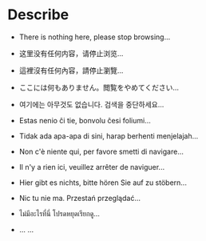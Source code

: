# Describe

- There is nothing here, please stop browsing...
  
- 这里没有任何内容，请停止浏览...
  
- 這裡沒有任何內容，請停止瀏覽...
  
- ここには何もありません。閲覧をやめてください...
  
- 여기에는 아무것도 없습니다. 검색을 중단하세요...
  
- Estas nenio ĉi tie, bonvolu ĉesi foliumi...
  
- Tidak ada apa-apa di sini, harap berhenti menjelajah...
  
- Non c'è niente qui, per favore smetti di navigare...
  
- Il n'y a rien ici, veuillez arrêter de naviguer...
  
- Hier gibt es nichts, bitte hören Sie auf zu stöbern...
  
- Nic tu nie ma. Przestań przeglądać...
  
- ไม่มีอะไรที่นี่ โปรดหยุดเรียกดู...
  
- ... ...